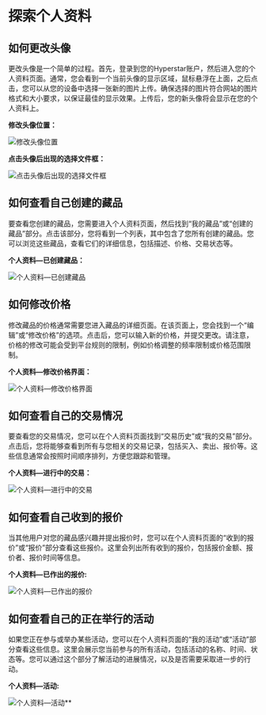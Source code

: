 # 探索个人资料

## 如何更改头像
更改头像是一个简单的过程。首先，登录到您的Hyperstar账户，然后进入您的个人资料页面。通常，您会看到一个当前头像的显示区域，鼠标悬浮在上面，之后点击，您可以从您的设备中选择一张新的图片上传。确保选择的图片符合网站的图片格式和大小要求，以保证最佳的显示效果。上传后，您的新头像将会显示在您的个人资料上。

**修改头像位置：**

![修改头像位置](https://hyper-star-1256277779.cos.ap-nanjing.myqcloud.com/avatar/fc85297f547c6839d7cf237e74b304a7.png)

**点击头像后出现的选择文件框：**

![点击头像后出现的选择文件框](https://hyper-star-1256277779.cos.ap-nanjing.myqcloud.com/avatar/495ac6c629b36d8b7f20d180e04c13c9.png)

## 如何查看自己创建的藏品
要查看您创建的藏品，您需要进入个人资料页面，然后找到“我的藏品”或“创建的藏品”部分。点击该部分，您将看到一个列表，其中包含了您所有创建的藏品。您可以浏览这些藏品，查看它们的详细信息，包括描述、价格、交易状态等。

**个人资料—已创建藏品：**

![个人资料—已创建藏品](https://m04ovi7hviw.feishu.cn/space/api/box/stream/download/asynccode/?code=ZWM3Y2E1ZDllMzVlYWI1ZTkxZDIyMzQ0MzA0M2E2OGRfTDRtTHJVTlQ1bXhPZGtCcHluZTlaNHRHRHdQY1d6Rk5fVG9rZW46WlQwcWJ0ZlZtb3RVQnd4cnpjQ2NOOHZXblRiXzE3MTYxMTk3OTc6MTcxNjEyMzM5N19WNA)

## 如何修改价格
修改藏品的价格通常需要您进入藏品的详细页面。在该页面上，您会找到一个“编辑”或“修改价格”的选项。点击后，您可以输入新的价格，并提交更改。请注意，价格的修改可能会受到平台规则的限制，例如价格调整的频率限制或价格范围限制。

**个人资料—修改价格界面：**

![个人资料—修改价格界面](https://m04ovi7hviw.feishu.cn/space/api/box/stream/download/asynccode/?code=ZmUxMTg1ODc4MTA2NjVjYzM5ZGZiMTU5ZmUwMDMxMjFfd3E0VlVmdVMyVmV3NE11WThDeFp4U0ZYVDFTbVNCNTBfVG9rZW46RzdsQWJUTFBIb3A1VUR4MzNwM2NqWDFabmpmXzE3MTYxMTk4MDc6MTcxNjEyMzQwN19WNA)

## 如何查看自己的交易情况
要查看您的交易情况，您可以在个人资料页面找到“交易历史”或“我的交易”部分。点击后，您将能够查看到所有与您相关的交易记录，包括买入、卖出、报价等。这些信息通常会按照时间顺序排列，方便您跟踪和管理。

**个人资料—进行中的交易：**

![个人资料—进行中的交易](https://m04ovi7hviw.feishu.cn/space/api/box/stream/download/asynccode/?code=OWY2ZWNmODA0NTBhMjY0Mjg1MjNiNTJmM2FjMTdiOTVfVmlxczhXeGRNS0YzcnVLN2hvYm5CR0RiUDBjVk4wcVBfVG9rZW46VVlzTGJuNWhQb1Boa3J4blVMM2NtSHp5bkxmXzE3MTYxMTk4NzA6MTcxNjEyMzQ3MF9WNA)

## 如何查看自己收到的报价
当其他用户对您的藏品感兴趣并提出报价时，您可以在个人资料页面的“收到的报价”或“报价”部分查看这些报价。这里会列出所有收到的报价，包括报价金额、报价者、报价时间等信息。

**个人资料—已作出的报价:**

![个人资料—已作出的报价](https://m04ovi7hviw.feishu.cn/space/api/box/stream/download/asynccode/?code=YjA0MzMyM2Y1YjA0MDlmMzZhYWE4NzQyNWVlNWMxZDhfTDRjTGRwYmVGUDlQMkU3eDlnUWNTRmpyZTlzR0FRMnJfVG9rZW46VTRZRGJKb1Nwb3JIN0V4RUJFdGNKS1htbldkXzE3MTYxMTk4NzY6MTcxNjEyMzQ3Nl9WNA)

## 如何查看自己的正在举行的活动
如果您正在参与或举办某些活动，您可以在个人资料页面的“我的活动”或“活动”部分查看这些信息。这里会展示您当前参与的所有活动，包括活动的名称、时间、状态等。您可以通过这个部分了解活动的进展情况，以及是否需要采取进一步的行动。

**个人资料—活动:**

![个人资料—活动](https://hyper-star-1256277779.cos.ap-nanjing.myqcloud.com/avatar/6bccd60488611238337eb4d871429ccf.png)**